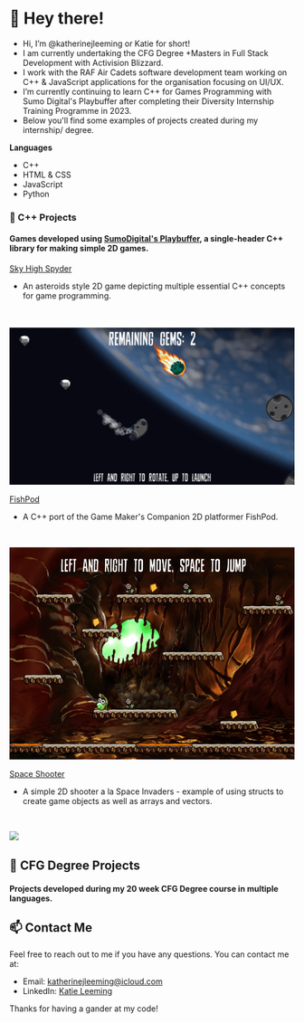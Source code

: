 # 👋 Hey there!
- Hi, I’m @katherinejleeming or Katie for short!
- I am currently undertaking the CFG Degree +Masters in Full Stack Development with Activision Blizzard.
- I work with the RAF Air Cadets software development team working on C++ & JavaScript applications for the organisation focusing on UI/UX.
- I’m currently continuing to learn C++ for Games Programming with Sumo Digital's Playbuffer after completing their Diversity Internship Training Programme in 2023.
- Below you'll find some examples of projects created during my internship/ degree.

**Languages**
- C++
- HTML & CSS
- JavaScript
- Python

### 🌱 C++ Projects
#### Games developed using [SumoDigital's Playbuffer](https://github.com/sumo-digital-academy/playbuffer), a single-header C++ library for making simple 2D games.
[Sky High Spyder](https://github.com/katherinejleeming/sky-high-spyder)
- An asteroids style 2D game depicting multiple essential C++ concepts for game programming.
</br>

![](https://github.com/katherinejleeming/katherinejleeming/blob/main/skyhighspyder1.gif)

[FishPod](https://github.com/katherinejleeming/fishpod-platformer)
- A C++ port of the Game Maker's Companion 2D platformer FishPod.
</br>

![](https://github.com/katherinejleeming/katherinejleeming/blob/main/fishpodcomplete.gif)

[Space Shooter](https://github.com/katherinejleeming/SpaceShooter)
- A simple 2D shooter a la Space Invaders - example of using structs to create game objects as well as arrays and vectors.
</br>

![](https://github.com/katherinejleeming/katherinejleeming/blob/main/spaceshooternew.gif)

## 🌱 CFG Degree Projects
#### Projects developed during my 20 week CFG Degree course in multiple languages.


## 📫 Contact Me
Feel free to reach out to me if you have any questions. You can contact me at:

- Email: [katherinejleeming@icloud.com](katherinejleeming@icloud.com)
- LinkedIn: [Katie Leeming](https://www.linkedin.com/in/katie-leeming-764a44178/)

Thanks for having a gander at my code!

<!---
katherinejleeming/katherinejleeming is a ✨ special ✨ repository because its `README.md` (this file) appears on your GitHub profile.
You can click the Preview link to take a look at your changes.
--->
